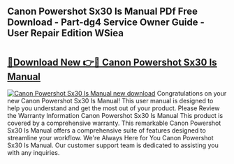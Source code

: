 ## Canon Powershot Sx30 Is Manual PDf Free Download - Part-dg4 Service Owner Guide - User Repair Edition WSiea

# <h2><a href="http://bc28528.oget.top/?id=Canon+Powershot+Sx30+Is+Manual">🔗Download New 👉🔴 Canon Powershot Sx30 Is Manual</a></h2>

[![Canon Powershot Sx30 Is Manual new download](https://i.imgur.com/5g1atiW.png)](http://bc28528.oget.top/?id=Canon+Powershot+Sx30+Is+Manual)
Congratulations on your new Canon Powershot Sx30 Is Manual! This user manual is designed to help you understand and get the most out of your product. Please Review the Warranty Information Canon Powershot Sx30 Is Manual This product is covered by a comprehensive warranty. This remarkable Canon Powershot Sx30 Is Manual offers a comprehensive suite of features designed to streamline your workflow. We're Always Here for You Canon Powershot Sx30 Is Manual. Our customer support team is dedicated to assisting you with any inquiries.
